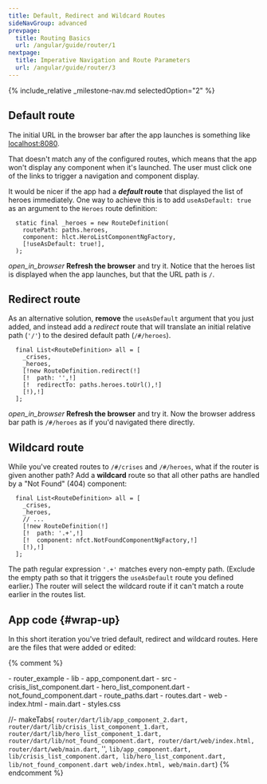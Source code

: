 ```yaml
---
title: Default, Redirect and Wildcard Routes
sideNavGroup: advanced
prevpage:
  title: Routing Basics
  url: /angular/guide/router/1
nextpage:
  title: Imperative Navigation and Route Parameters
  url: /angular/guide/router/3
---
```


<?code-excerpt path-base="examples/ng/doc/router"?>

{% include_relative _milestone-nav.md selectedOption="2" %}

## Default route

The initial URL in the browser bar after the app launches is something like [localhost:8080](localhost:8080).

That doesn't match any of the configured routes, which means that the app won't
display any component when it's launched.
The user must click one of the links to trigger a navigation and component display.

It would be nicer if the app had a **_default_ route**
that displayed the list of heroes immediately.
One way to achieve this is to add `useAsDefault: true` as an argument
to the `Heroes` route definition:

<?code-excerpt "lib/src/routes_2.dart (useAsDefault)" replace="/useAs.*?(?=,)/[!$&!]/g" title?>
```
  static final _heroes = new RouteDefinition(
    routePath: paths.heroes,
    component: hlct.HeroListComponentNgFactory,
    [!useAsDefault: true!],
  );
```

<i class="material-icons">open_in_browser</i>
**Refresh the browser** and try it. Notice that the heroes list is displayed
when the app launches, but that the URL path is `/`.

## Redirect route

As an alternative solution, **remove** the `useAsDefault` argument that you just added,
and instead add a _redirect_ route that will translate an initial relative path (`'/'`)
to the desired default path (`/#/heroes`).

<?code-excerpt "lib/src/routes_2.dart (redirect)" replace="/(new|  path|  redirect|\)).*/[!$&!]/g;" title?>
```
  final List<RouteDefinition> all = [
    _crises,
    _heroes,
    [!new RouteDefinition.redirect(!]
    [!  path: '',!]
    [!  redirectTo: paths.heroes.toUrl(),!]
    [!),!]
  ];
```

<i class="material-icons">open_in_browser</i>
**Refresh the browser** and try it. Now the browser address bar path is `/#/heroes`
as if you'd navigated there directly.

## Wildcard route

While you've created routes to `/#/crises` and `/#/heroes`,
what if the router is given another path?
Add a **wildcard** route so that all other paths are handled
by a "Not Found" (404) component:

<?code-excerpt "lib/src/routes_2.dart (wildcard)" replace="/(new|  path|  component|\)).*|\.\+/[!$&!]/g" title?>
```
  final List<RouteDefinition> all = [
    _crises,
    _heroes,
    // ...
    [!new RouteDefinition(!]
    [!  path: '.+',!]
    [!  component: nfct.NotFoundComponentNgFactory,!]
    [!),!]
  ];
```

The path regular expression `'.+'` matches every non-empty path.
(Exclude the empty path so that it triggers the `useAsDefault` route you defined earlier.)
The router will select the wildcard route if it can't match a route earlier in the routes list.

## App code {#wrap-up}

In this short iteration you've tried default, redirect and wildcard routes.
Here are the files that were added or edited:

<code-tabs>
  <?code-pane "lib/src/routes_2.dart" replace="/_\d((\.template)?\.dart)/$1/g" linenums?>
  <?code-pane "lib/src/not_found_component.dart" linenums?>
</code-tabs>

{% comment %}
  <div class="ul-filetree" markdown="1">
  - router_example
    - lib
      - app_component.dart
      - src
        - crisis_list_component.dart
        - hero_list_component.dart
        - not_found_component.dart
        - route_paths.dart
        - routes.dart
    - web
      - index.html
      - main.dart
      - styles.css
  </div>

  //- makeTabs(
  `router/dart/lib/app_component_2.dart,
  router/dart/lib/crisis_list_component_1.dart,
  router/dart/lib/hero_list_component_1.dart,
  router/dart/lib/not_found_component.dart,
  router/dart/web/index.html,
  router/dart/web/main.dart`,
  '',
  `lib/app_component.dart,
  lib/crisis_list_component.dart,
  lib/hero_list_component.dart,
  lib/not_found_component.dart
  web/index.html,
  web/main.dart`)
{% endcomment %}
